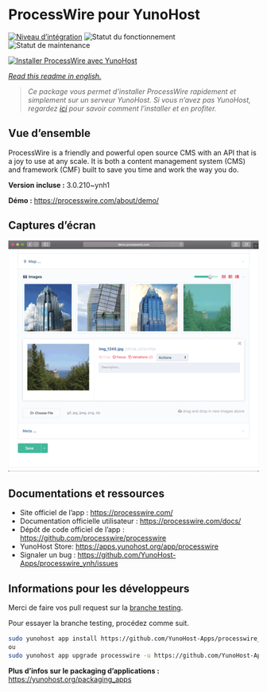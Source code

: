 <!--
N.B.: This README was automatically generated by https://github.com/YunoHost/apps/tree/master/tools/README-generator
It shall NOT be edited by hand.
-->

# ProcessWire pour YunoHost

[![Niveau d’intégration](https://dash.yunohost.org/integration/processwire.svg)](https://dash.yunohost.org/appci/app/processwire) ![Statut du fonctionnement](https://ci-apps.yunohost.org/ci/badges/processwire.status.svg) ![Statut de maintenance](https://ci-apps.yunohost.org/ci/badges/processwire.maintain.svg)

[![Installer ProcessWire avec YunoHost](https://install-app.yunohost.org/install-with-yunohost.svg)](https://install-app.yunohost.org/?app=processwire)

*[Read this readme in english.](./README.md)*

> *Ce package vous permet d’installer ProcessWire rapidement et simplement sur un serveur YunoHost.
Si vous n’avez pas YunoHost, regardez [ici](https://yunohost.org/#/install) pour savoir comment l’installer et en profiter.*

## Vue d’ensemble

ProcessWire is a friendly and powerful open source CMS with an API that is a joy to use at any scale. It is both a content management system (CMS) and framework (CMF) built to save you time and work the way you do. 


**Version incluse :** 3.0.210~ynh1

**Démo :** https://processwire.com/about/demo/

## Captures d’écran

![Capture d’écran de ProcessWire](./doc/screenshots/screenshot.png)

## Documentations et ressources

* Site officiel de l’app : <https://processwire.com/>
* Documentation officielle utilisateur : <https://processwire.com/docs/>
* Dépôt de code officiel de l’app : <https://github.com/processwire/processwire>
* YunoHost Store: <https://apps.yunohost.org/app/processwire>
* Signaler un bug : <https://github.com/YunoHost-Apps/processwire_ynh/issues>

## Informations pour les développeurs

Merci de faire vos pull request sur la [branche testing](https://github.com/YunoHost-Apps/processwire_ynh/tree/testing).

Pour essayer la branche testing, procédez comme suit.

``` bash
sudo yunohost app install https://github.com/YunoHost-Apps/processwire_ynh/tree/testing --debug
ou
sudo yunohost app upgrade processwire -u https://github.com/YunoHost-Apps/processwire_ynh/tree/testing --debug
```

**Plus d’infos sur le packaging d’applications :** <https://yunohost.org/packaging_apps>